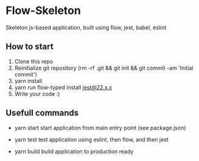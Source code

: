 # Flow-Skeleton

Skeleton js-based application, built using flow, jest, babel, eslint

## How to start

1. Clone this repo
1. Reinitialize git repository (rm -rf .git && git init && git commit -am 'Initial commit')
1. yarn install
1. yarn run flow-typed install jest@22.x.x
1. Write your code :)

## Usefull commands

* yarn start
  start application from main entry point (see package.json)

* yarn test
  test application using eslint, then flow, and then jest

* yarn build
  build application to production ready
